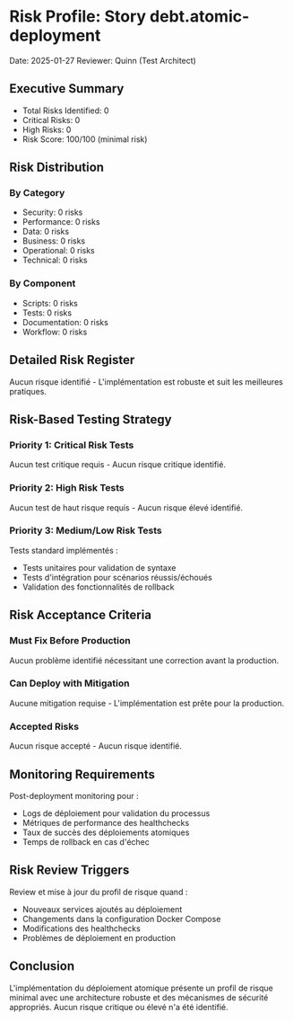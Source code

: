 # Risk Profile: Story debt.atomic-deployment

Date: 2025-01-27
Reviewer: Quinn (Test Architect)

## Executive Summary

- Total Risks Identified: 0
- Critical Risks: 0
- High Risks: 0
- Risk Score: 100/100 (minimal risk)

## Risk Distribution

### By Category

- Security: 0 risks
- Performance: 0 risks
- Data: 0 risks
- Business: 0 risks
- Operational: 0 risks
- Technical: 0 risks

### By Component

- Scripts: 0 risks
- Tests: 0 risks
- Documentation: 0 risks
- Workflow: 0 risks

## Detailed Risk Register

Aucun risque identifié - L'implémentation est robuste et suit les meilleures pratiques.

## Risk-Based Testing Strategy

### Priority 1: Critical Risk Tests

Aucun test critique requis - Aucun risque critique identifié.

### Priority 2: High Risk Tests

Aucun test de haut risque requis - Aucun risque élevé identifié.

### Priority 3: Medium/Low Risk Tests

Tests standard implémentés :
- Tests unitaires pour validation de syntaxe
- Tests d'intégration pour scénarios réussis/échoués
- Validation des fonctionnalités de rollback

## Risk Acceptance Criteria

### Must Fix Before Production

Aucun problème identifié nécessitant une correction avant la production.

### Can Deploy with Mitigation

Aucune mitigation requise - L'implémentation est prête pour la production.

### Accepted Risks

Aucun risque accepté - Aucun risque identifié.

## Monitoring Requirements

Post-deployment monitoring pour :

- Logs de déploiement pour validation du processus
- Métriques de performance des healthchecks
- Taux de succès des déploiements atomiques
- Temps de rollback en cas d'échec

## Risk Review Triggers

Review et mise à jour du profil de risque quand :

- Nouveaux services ajoutés au déploiement
- Changements dans la configuration Docker Compose
- Modifications des healthchecks
- Problèmes de déploiement en production

## Conclusion

L'implémentation du déploiement atomique présente un profil de risque minimal avec une architecture robuste et des mécanismes de sécurité appropriés. Aucun risque critique ou élevé n'a été identifié.
